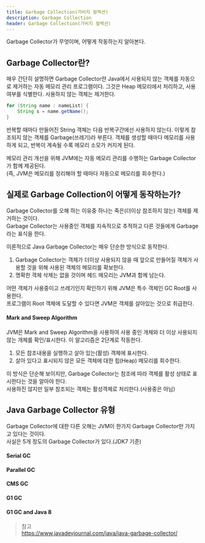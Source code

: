 ```yaml
---
title: Garbage Collection(가비지 컬렉션)
description: Garbage Collection
header: Garbage Collection(가비지 컬렉션)
---
```


Garbage Collector가 무엇이며, 어떻게 작동하는지 알아본다.

## Garbage Collector란?

매우 간단히 설명하면 Garbage Collector란 Java에서 사용되지 않는 객체를 자동으로 제거하는 자동 메모리 관리 프로그램이다.
그것은 Heap 메모리에서 처리하고, 사용여부를 식별한다. 사용하지 않는 객체는 제거한다.

```java
for (String name : nameList) {
    String s = name.getName();
}
```

반복할 때마다 만들어진 String 객체는 다음 반복구간에선 사용하지 않는다. 이렇게 참조되지 않는 객체를 Garbage(쓰레기)라 부른다. 
객체를 생성할 때마다 메모리를 사용하게 되고, 반복이 계속될 수록 메모리 소모가 커지게 된다.

메모리 관리 개선을 위해 JVM에는 자동 메모리 관리를 수행하는 Garbage Collector가 함께 제공된다.<br/>
(즉, JVM은 메모리를 정리해야 할 때마다 자동으로 메모리를 회수한다.)


## 실제로 Garbage Collection이 어떻게 동작하는가?

Garbage Collector를 오해 하는 이유중 하나는 죽은(더이상 참조하지 않는) 객체를 제거하는 것이다.<br/>
Garbage Collector는 사용중인 객체를 지속적으로 추적하고 다른 것들에게 Garbage라는 표식을 한다.

이론적으로 Java Garbage Collector는 매우 단순한 방식으로 동작한다.

1. Garbage Collector는 객체가 더이상 사용되지 않을 때 앞으로 만들어질 객체가 사용할 것을 위해 사용된 객체의 메모리를 확보한다.
2. 명확한 객체 삭제는 없을 것이며 헤드 메모리는 JVM과 함께 남는다.

어떤 객체가 사용중이고 쓰레기인지 확인하기 위해 JVM은 특수 객체인 GC Root를 사용한다.<br/>
프로그램이 Root 객체에 도달할 수 있다면 JVM은 객체를 살아있는 것으로 취급한다.

#### Mark and Sweep Algorithm

JVM은 Mark and Sweep Algorithm을 사용하여 사용 중인 개체와 더 이상 사용되지 않는 개체를 확인/표시한다. 이 알고리즘은 2단계로 작동한다.

1. 모든 참조내용을 실행하고 살아 있는(활성) 객체에 표시한다.
2. 살아 있다고 표시되지 않은 모든 객체에 대한 힙(Heap) 메모리를 회수한다.

이 방식은 단순해 보이지만, Garbage Collector는 참조에 따라 객체를 활성 상태로 표시한다는 것을 알아야 한다.<br/>
사용하진 않지만 일부 참조되는 객체는 활성객체로 처리한다.(사용중은 아님)


## Java Garbage Collector 유형

Garbage Collector에 대한 다른 오해는 JVM이 한가지 Garbage Collector만 가지고 있다는 것이다.<br/>
사실은 5개 정도의 Garbage Collector가 있다.(JDK7 기준)

#### Serial GC



#### Parallel GC

#### CMS GC

#### G1 GC

#### G1 GC and Java 8


> 참고<br/>
> https://www.javadevjournal.com/java/java-garbage-collector/
